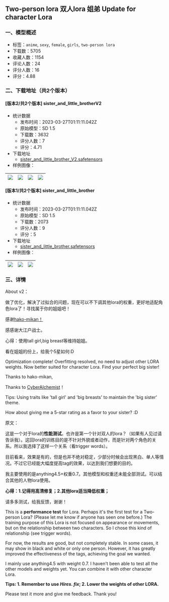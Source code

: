 ## Two-person lora 双人lora 姐弟 Update for character Lora
### 一、模型概述

- 标签：`anime`, `sexy`, `female`, `girls`, `two-person lora`
- 下载数：5705
- 收藏人数：1154
- 评论人数：24
- 评分人数：16
- 评分：4.88

### 二、下载地址（共2个版本）

#### [版本2/共2个版本] sister_and_little_brotherV2

- 统计数据
  - 发布时间：2023-03-27T01:11:11.042Z
  - 原始模型：SD 1.5
  - 下载数：3632
  - 评分人数：7
  - 评分：4.71
- 下载地址
  - [sister_and_little_brother_V2.safetensors](https://civitai.com/api/download/models/29547)
- 样例图像：

| <img src="https://image.civitai.com/xG1nkqKTMzGDvpLrqFT7WA/141ca864-ed23-47fb-a0c2-314aafd8e200/width=450/334426.jpeg" /> | <img src="https://image.civitai.com/xG1nkqKTMzGDvpLrqFT7WA/637c7e81-aa5a-490c-820c-6c6cca9ca500/width=450/334241.jpeg" /> | <img src="https://image.civitai.com/xG1nkqKTMzGDvpLrqFT7WA/8786b74b-ffd8-424a-e843-a3e7132c9100/width=450/334222.jpeg" /> | <img src="https://image.civitai.com/xG1nkqKTMzGDvpLrqFT7WA/facccd8d-31aa-4d2c-333f-2859eb8dec00/width=450/334223.jpeg" /> |
| ---- | ---- | ---- | ---- |

#### [版本1/共2个版本] sister_and_little_brother

- 统计数据
  - 发布时间：2023-03-27T01:11:11.042Z
  - 原始模型：SD 1.5
  - 下载数：2073
  - 评分人数：9
  - 评分：5
- 下载地址
  - [sister_and_little_brother.safetensors](https://civitai.com/api/download/models/25791)
- 样例图像：

| <img src="https://image.civitai.com/xG1nkqKTMzGDvpLrqFT7WA/71f02507-17a7-49a4-4dc6-11e4dd784000/width=450/283499.jpeg" /> | <img src="https://image.civitai.com/xG1nkqKTMzGDvpLrqFT7WA/1f9d01ad-369a-44ed-6b9d-04cacc191d00/width=450/283502.jpeg" /> | <img src="https://image.civitai.com/xG1nkqKTMzGDvpLrqFT7WA/cc33fb7a-673d-45a7-6be7-b8279a72a400/width=450/283501.jpeg" /> |
| ---- | ---- | ---- |


### 三、详情
<p>About v2：</p><p>做了优化，解决了过拟合的问题，现在可以不下调其他lora的权重，更好地适配角色lora了！寻找属于你的姐姐吧！</p><p>感谢<a target="_blank" rel="ugc" href="https://github.com/hako-mikan">hako-mikan！</a></p><p>感感谢大江户战士。</p><p>心得：使用tall girl,big breast等维持姐姐。</p><p>看在姐姐的份上，给我个5星如何:D</p><p>Optimization complete! Overfitting resolved, no need to adjust other LORA weights. Now better suited for character Lora. Find your perfect big sister!</p><p>Thanks to hako-mikan,</p><p>Thanks to <a target="_blank" rel="ugc" href="https://civitai.com/user/CyberAIchemist">CyberAIchemist</a>！</p><p>Tips: Using traits like 'tall girl' and 'big breasts' to maintain the 'big sister' theme.</p><p>How about giving me a 5-star rating as a favor to your sister? :D</p><p></p><p>原文：</p><p>这是一个对于lora的<strong>性能测试</strong>。也许是第一个针对双人的lora？（如果有人见过请告诉我）。这回lora的训练目的是不针对外貌或者动作，而是针对两个角色的关系。所以我选择了这样一个关系（看trigger words）。</p><p>目前看来，效果是有的，但是也并不绝对稳定，少部分时候会出现黑白、单人等情况。不过它已经能大幅度提高tag的效果，以达到我们想要的目的。</p><p>我主要使用的是anything4.5+权重0.7。其他模型和权重还未能全部测试。可以结合其他的人物lora使用。</p><p><strong>心得：1.记得用高清修复；2.其他lora适当降低权重；</strong></p><p>请多多测试，给我反馈，谢谢！</p><p>This is a <strong>performance test</strong> for Lora. Perhaps it's the first test for a Two-person Lora? (Please let me know if anyone has seen one before.) The training purpose of this Lora is not focused on appearance or movements, but on the relationship between two characters. So I chose this kind of relationship (see trigger words).</p><p>For now, the results are good, but not completely stable. In some cases, it may show in black and white or only one person. However, it has greatly improved the effectiveness of the tags, achieving the goal we wanted.</p><p>I mainly use anything4.5 with weight 0.7. I haven't been able to test all the other models and weights yet. You can combine it with other character Lora.</p><p><strong>Tips: 1. Remember to use <em>Hires. fix</em>; 2. Lower the weights of other LORA.</strong></p><p>Please test it more and give me feedback. Thank you!</p>